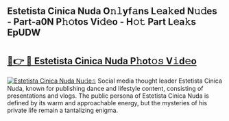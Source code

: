 ## Estetista Cinica Nuda O𝚗𝚕yf𝚊ns L𝚎a𝚔ed N𝚞𝚍es - Part-a0N P𝚑𝚘tos Vi𝚍𝚎o - H𝚘𝚝 Part L𝚎a𝚔s EpUDW

# <h2><a href="http://kf2qzkf.oniu.top/?m=Estetista+Cinica+Nuda">🔗👉 🔴 Estetista Cinica Nuda P𝚑ot𝚘𝚜 V𝚒d𝚎o</a></h2>

[![Estetista Cinica Nuda Nu𝚍e𝚜](https://i.imgur.com/0qMVB7G.gif)](http://kf2qzkf.oniu.top/?m=Estetista+Cinica+Nuda)
Social media thought leader Estetista Cinica Nuda, known for publishing dance and lifestyle content, consisting of presentations and vlogs. The public persona of Estetista Cinica Nuda is defined by its warm and approachable energy, but the mysteries of his private life remain a tantalizing enigma.  
